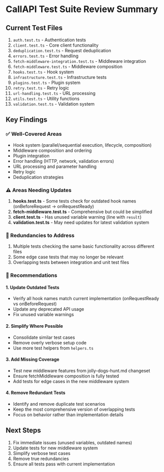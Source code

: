 # CallAPI Test Suite Review Summary

## Current Test Files

1. `auth.test.ts` - Authentication tests
2. `client.test.ts` - Core client functionality
3. `deduplication.test.ts` - Request deduplication
4. `errors.test.ts` - Error handling
5. `fetch-middleware-integration.test.ts` - Middleware integration
6. `fetch-middleware.test.ts` - Middleware composition
7. `hooks.test.ts` - Hook system
8. `infrastructure.test.ts` - Infrastructure tests
9. `plugins.test.ts` - Plugin system
10. `retry.test.ts` - Retry logic
11. `url-handling.test.ts` - URL processing
12. `utils.test.ts` - Utility functions
13. `validation.test.ts` - Validation system

## Key Findings

### ✅ Well-Covered Areas

- Hook system (parallel/sequential execution, lifecycle, composition)
- Middleware composition and ordering
- Plugin integration
- Error handling (HTTP, network, validation errors)
- URL processing and parameter handling
- Retry logic
- Deduplication strategies

### ⚠️ Areas Needing Updates

1. **hooks.test.ts** - Some tests check for outdated hook names (onBeforeRequest → onRequestReady)
2. **fetch-middleware.test.ts** - Comprehensive but could be simplified
3. **client.test.ts** - Has unused variable warning (line with `result`)
4. **validation.test.ts** - May need updates for latest validation system

### 🔄 Redundancies to Address

1. Multiple tests checking the same basic functionality across different files
2. Some edge case tests that may no longer be relevant
3. Overlapping tests between integration and unit test files

### 📝 Recommendations

#### 1. Update Outdated Tests

- Verify all hook names match current implementation (onRequestReady vs onBeforeRequest)
- Update any deprecated API usage
- Fix unused variable warnings

#### 2. Simplify Where Possible

- Consolidate similar test cases
- Remove overly verbose setup code
- Use more test helpers from `helpers.ts`

#### 3. Add Missing Coverage

- Test new middleware features from jolly-dogs-hunt.md changeset
- Ensure fetchMiddleware composition is fully tested
- Add tests for edge cases in the new middleware system

#### 4. Remove Redundant Tests

- Identify and remove duplicate test scenarios
- Keep the most comprehensive version of overlapping tests
- Focus on behavior rather than implementation details

## Next Steps

1. Fix immediate issues (unused variables, outdated names)
2. Update tests for new middleware system
3. Simplify verbose test cases
4. Remove true redundancies
5. Ensure all tests pass with current implementation
